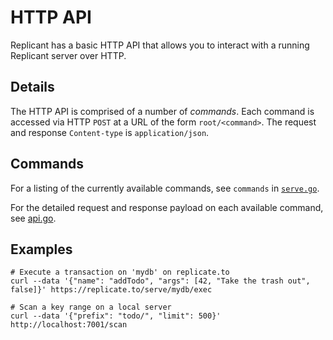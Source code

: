 # HTTP API

Replicant has a basic HTTP API that allows you to interact with a running Replicant server over HTTP.

## Details

The HTTP API is comprised of a number of _commands_. Each command is accessed via HTTP `POST` at a URL of
the form `root/<command>`. The request and response `Content-type` is `application/json`.

## Commands

For a listing of the currently available commands, see `commands` in [`serve.go`](https://github.com/aboodman/replicant/blob/master/serve/serve.go#L27).

For the detailed request and response payload on each available command, see [api.go](https://github.com/aboodman/replicant/blob/master/api/api.go#L20).

## Examples

```
# Execute a transaction on 'mydb' on replicate.to
curl --data '{"name": "addTodo", "args": [42, "Take the trash out", false]}' https://replicate.to/serve/mydb/exec

# Scan a key range on a local server
curl --data '{"prefix": "todo/", "limit": 500}' http://localhost:7001/scan
```
